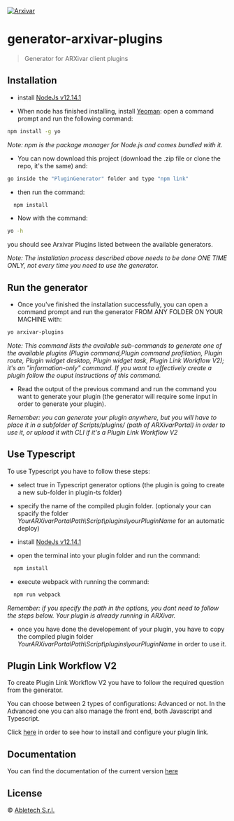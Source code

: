 [![Arxivar](http://portal.arxivar.it/download/resources/loghi/Logo-ARXivar_orizzontale-nero.png)](http://www.arxivar.it/)

# generator-arxivar-plugins

> Generator for ARXivar client plugins

## Installation

- install [NodeJs v12.14.1 ](https://nodejs.org/uk/blog/release/v12.14.1/)

- When node has finished installing, install [Yeoman](http://yeoman.io): open a command prompt and run the following command:

```bash
npm install -g yo
```

_Note: npm is the package manager for Node.js and comes bundled with it._

- You can now download this project (download the .zip file or clone the repo, it's the same) and:

```bash
go inside the "PluginGenerator" folder and type "npm link"
```

- then run the command:

```bash
  npm install
```

- Now with the command:

```bash
yo -h
```

you should see Arxivar Plugins listed between the available generators.

_Note: The installation process described above needs to be done *ONE TIME ONLY*, not every time you need to use the generator._

## Run the generator

- Once you've finished the installation successfully, you can open a command prompt and run the generator FROM ANY FOLDER ON YOUR MACHINE with:

```bash
yo arxivar-plugins
```

_Note: This command lists the available sub-commands to generate one of the available plugins (Plugin command,Plugin command profilation, Plugin route, Plugin widget desktop, Plugin widget task, Plugin Link Workflow V2); it's an "information-only" command. If you want to effectively create a plugin follow the ouput instructions of this command._

- Read the output of the previous command and run the command you want to generate your plugin (the generator will require some input in order to generate your plugin).

_Remember: you can generate your plugin anywhere, but you will have to place it in a subfolder of Scripts/plugins/ (path of ARXivarPortal) in order to use it, or upload it with CLI if it's a Plugin Link Workflow V2_


## Use Typescript

To use Typescript you have to follow these steps:

- select true in Typescript generator options (the plugin is going to create a new sub-folder in plugin-ts folder)

- specify the name of the compiled plugin folder. (optionaly your can spacify the folder _YourARXivarPortalPath\Script\plugins\yourPluginName_ for an automatic deploy)
  
- install [NodeJs v12.14.1 ](https://nodejs.org/uk/blog/release/v12.14.1/)

- open the terminal into your plugin folder and run the command:

```bash
  npm install
```

- execute webpack with running the command:

```bash
  npm run webpack
```

_Remember: if you specify the path in the options, you dont need to follow the steps below. Your plugin is already running in ARXivar._

- once you have done the developement of your plugin, you have to copy the compiled plugin folder  _YourARXivarPortalPath\Script\plugins\yourPluginName_ in order to use it.


## Plugin Link Workflow V2

To create Plugin Link Workflow V2 you have to follow the required question from the generator.

You can choose between 2 types of configurations: Advanced or not. In the Advanced one you can also manage the front end, both Javascript and Typescript.

Click [here](https://github.com/Arxivar/SamplePlugins/tree/master/LinkWorkflowV2/) in order to see how to install and configure your plugin link. 

## Documentation

You can find the documentation of the current version [here](docs/README.md)

## License

© [Abletech S.r.l.](http://www.arxivar.it/)
